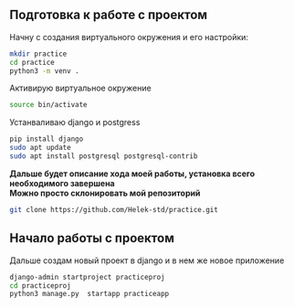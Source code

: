 ## Подготовка к работе с проектом
Начну с создания виртуального окружения и его настройки:
```bash
mkdir practice
cd practice
python3 -m venv .
```
Активирую виртуальное окружение 
```bash
source bin/activate
```
Устанваливаю django и postgress
```bash
pip install django
sudo apt update
sudo apt install postgresql postgresql-contrib
```

**Дальше будет описание хода моей работы, установка всего необходимого завершена**
<br>
**Можно просто склонировать мой репозиторий**
```bash
git clone https://github.com/Helek-std/practice.git
```

## Начало работы с проектом
Дальше создам новый проект в django и в нем же новое приложение
```bash
django-admin startproject practiceproj
cd practiceproj
python3 manage.py  startapp practiceapp
```

